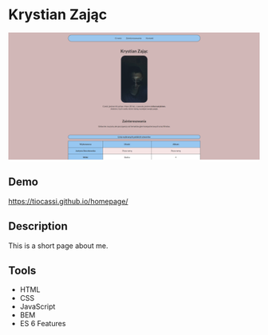# Krystian Zając

![Krystian](images/plik1.png)

## Demo 

https://tiocassi.github.io/homepage/

## Description

This is a short page about me.

## Tools
- HTML
- CSS
- JavaScript
- BEM
- ES 6 Features



